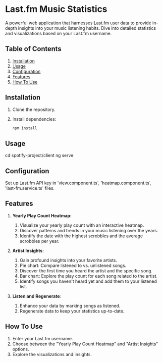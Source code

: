 # Last.fm Music Statistics

A powerful web application that harnesses Last.fm user data to provide in-depth insights into your music listening habits. Dive into detailed statistics and visualizations based on your Last.fm username.

## Table of Contents

1. [Installation](#installation)
2. [Usage](#usage)
3. [Configuration](#configuration)
4. [Features](#features)
5. [How To Use](#how-to-use)

## Installation

1. Clone the repository.
2. Install dependencies:

   ```bash
   npm install
   
## Usage

  cd spotify-project/client
  ng serve

## Configuration

Set up Last.fm API key in 'view.component.ts', 'heatmap.component.ts', 'last-fm.service.ts' files.

## Features

1. **Yearly Play Count Heatmap**:
   1. Visualize your yearly play count with an interactive heatmap.
   2. Discover patterns and trends in your music listening over the years.
   3. Identify the date with the highest scrobbles and the average scrobbles per year.
      
2. **Artist Insights**:
   1. Gain profound insights into your favorite artists.
   2. Pie chart: Compare listened to vs. unlistened songs.
   3. Discover the first time you heard the artist and the specific song.
   4. Bar chart: Explore the play count for each song related to the artist.
   5. Identify songs you haven't heard yet and add them to your listened list.
      
3. **Listen and Regenerate**:
   1. Enhance your data by marking songs as listened.
   2. Regenerate data to keep your statistics up-to-date.

## How To Use
1. Enter your Last.fm username.
2. Choose between the "Yearly Play Count Heatmap" and "Artist Insights" options.
3. Explore the visualizations and insights.



